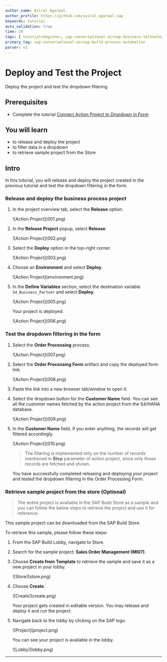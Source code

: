 ```yaml
---
author_name: Aviral Agarwal
author_profile: https://github.com/aviral-agarwal-sap
keywords: tutorial
auto_validation: true
time: 20
tags: [ tutorial>beginner, sap-conversational-ai>sap-business-technology-platform, tutorial>free-tier]
primary_tag: sap-conversational-ai>sap-build-process-automation
parser: v2
---
```


# Deploy and Test the Project
<!-- description --> Deploy the project and test the dropdown filtering

## Prerequisites
- Complete the tutorial [Connect Action Project to Dropdown in Form](spa-dropdown-value-help-filtering)

## You will learn
- to release and deploy the project
- to filter data in a dropdown
- to retrieve sample project from the Store

## Intro
In this tutorial, you will release and deploy the project created in the previous tutorial and test the dropdown filtering in the form.

### Release and deploy the business process project

1. In the project overview tab, select the **Release** option.

    <!-- border -->![Action Project](001.png)

2.  In the **Release Project** popup, select **Release**.

    <!-- border -->![Action Project](002.png)

3.  Select the **Deploy** option in the top-right corner.

    <!-- border -->![Action Project](003.png)

4. Choose an **Environment** and select **Deploy**.

    <!-- border -->![Action Project](environment.png)

5.  In the **Define Variables** section, select the destination variable `S4_Business_Partner` and select **Deploy**.

    <!-- border -->![Action Project](005.png)

    Your project is deployed.

    <!-- border -->![Action Project](006.png)

### Test the dropdown filtering in the form

1. Select the **Order Processing** process.

    <!-- border -->![Action Project](007.png)

2. Select the **Order Processing Form** artifact and copy the deployed form link.

    <!-- border -->![Action Project](008.png)

3. Paste the link into a new browser tab/window to open it.

4. Select the dropdown button for the **Customer Name** field. You can see all the customer names fetched by the action project from the S4/HANA database.

    <!-- border -->![Action Project](009.png)

5. In the **Customer Name** field, if you enter anything, the records will get filtered accordingly.

    <!-- border -->![Action Project](010.png)

    > The filtering is implemented only on the number of records mentioned in **$top** parameter of action project, since only those records are fetched and shown. 

    You have successfully completed releasing and deploying your project and tested the dropdown filtering in the Order Processing Form.

    
### Retrieve sample project from the store (Optional)

   > The entire project is available in the SAP Build Store as a sample and you can follow the below steps to retrieve the project and use it for reference.

This sample project can be downloaded from the SAP Build Store.

To retrieve this sample, please follow these steps:
    
1. From the SAP Build Lobby, navigate to Store.
   
2. Search for the sample project: **Sales Order Management (MI07)**.
   
3. Choose **Create from Template** to retrieve the sample and save it as a new project in your lobby.

    <!-- border -->![Store](store.png)

4. Choose **Create**.

    <!-- border -->![Create](create.png)

    Your project gets created in editable version. You may release and deploy it and run the project.
    
5. Navigate back to the lobby by clicking on the SAP logo.
  
    <!-- border -->![Project](project.png)

    You can see your project is available in the lobby.
  
    <!-- border -->![Lobby](lobby.png)

---

